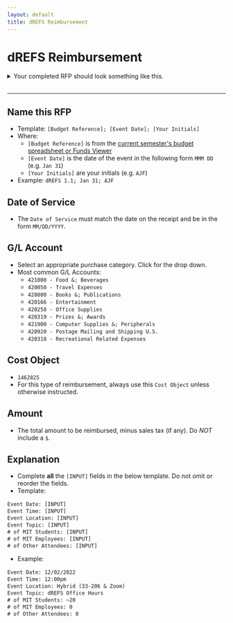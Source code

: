 ```yaml
---
layout: default
title: dREFS Reimbursement
---
```


# dREFS Reimbursement

<details>
<summary>Your completed RFP should look something like this.</summary>
<img src="imgs/ga3-meeting-rfp.png">
</details>
<br/>
<hr/>



## Name this RFP
* Template: `[Budget Reference]; [Event Date]; [Your Initials]`
* Where:
    * `[Budget Reference]` is from the [current semester's budget spreadsheet or Funds Viewer](./useful-links)
    * `[Event Date]` is the date of the event in the following form `MMM DD` (e.g. `Jan 31`)
    * `[Your Initials]` are your initials (e.g. `AJF`)
* Example: `dREFS 1.1; Jan 31; AJF`


## Date of Service
* The `Date of Service` must match the date on the receipt and be in the form `MM/DD/YYYY`.



## G/L Account
* Select an appropriate purchase category. Click for the drop down.
* Most common G/L Accounts:
    * `421000 - Food &; Beverages`
    * `420050 - Travel Expenses`
    * `420800 - Books &; Publications`
    * `420166 - Entertainment`
    * `420258 - Office Supplies`
    * `420319 - Prizes &; Awards`
    * `421900 - Computer Supplies &; Peripherals`
    * `420920 - Postage Mailing and Shipping U.S.`
    * `420318 - Recreational Related Expenses`



## Cost Object
* `1462825`
* For this type of reimbursement, always use this `Cost Object` unless otherwise instructed.



## Amount
* The total amount to be reimbursed, minus sales tax (if any). Do *NOT* include a `$`.



## Explanation
* Complete **all** the `[INPUT]` fields in the below template. Do not omit or reorder the fields.
* Template:

```
Event Date: [INPUT]
Event Time: [INPUT]
Event Location: [INPUT]
Event Topic: [INPUT]
# of MIT Students: [INPUT]
# of MIT Employees: [INPUT]
# of Other Attendees: [INPUT]
```

* Example:

```
Event Date: 12/02/2022
Event Time: 12:00pm
Event Location: Hybrid (33-206 & Zoom)
Event Topic: dREFS Office Hours
# of MIT Students: ~20
# of MIT Employees: 0
# of Other Attendees: 0
```
